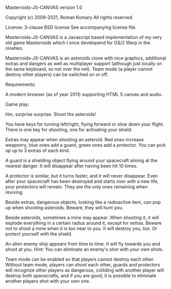Masterroids-JS-CANVAS
version 1.0

Copyright (c) 2009-2021, Roman Komary
All rights reserved.

License:
3-clause BSD license
See accompanying license file.



Masterroids-JS-CANVAS is a Javascript based implementation of my very old
game Masterroids which I once developend for OS/2 Warp in the nineties.

Masterroids-JS-CANVAS is an asteroids clone with nice graphics, additional
extras and dangers as well as multiplayer support (although just locally on the same keyboard, so not over the net).
Team mode (a player cannot destroy other players) can be switched on or off.



Requirements:

A modern browser (as of year 2011) supporting HTML 5 canvas and audio.



Game play:

Hm, surprise surprise. Shoot the asteroids!

You have keys for turning left/right, flying forward or slow down your flight.
There is one key for shooting, one for activating your shield.

Extras may appear when shooting an asteroid.
Red ones increase weaponry, blue ones add a guard, green ones add a protector.
You can pick up up to 3 extras of each kind.

A guard is a shielding object flying around your spacecraft aiming at the nearest danger.
It will disappear after having been hit 10 times.

A protector is similar, but it turns faster, and it will never disappear.
Even after your spacecraft has been destroyed and starts over with a new life, your protectors will remain.
They are the only ones remaining when reviving.

Beside extras, dangerous objects, looking like a radioactive item, can pop up when shooting asteroids.
Beware, they will hunt you.

Beside asteroids, sometimes a mine may appear.
When shooting it, it will explode everything in a certain radius around it, except for extras.
Beware not to shoot a mine when it is too near to you. It will destroy you, too. Or protect yourself with the shield.

An alien enemy ship appears from time to time. It will fly towards you and shoot at you.
Hint: You can eliminate an enemy's shot with your own shots.


Team mode can be enabled so that players cannot destroy each other.
Without team mode, players can shoot each other, guards and protectors will recognize other players as dangerous,
colliding with another player will destroy both spacecrafts, and if you are good, it is possible to eliminate
another players shot with your own one.
